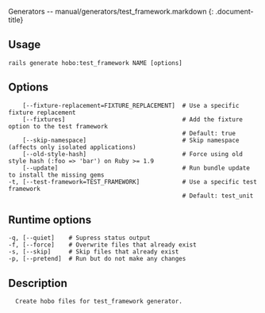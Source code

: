 Generators -- manual/generators/test\_framework.markdown
{: .document-title}


## Usage

    

    rails generate hobo:test_framework NAME [options]


## Options

    

        [--fixture-replacement=FIXTURE_REPLACEMENT]  # Use a specific fixture replacement
        [--fixtures]                                 # Add the fixture option to the test framework
                                                     # Default: true
        [--skip-namespace]                           # Skip namespace (affects only isolated applications)
        [--old-style-hash]                           # Force using old style hash (:foo => 'bar') on Ruby >= 1.9
        [--update]                                   # Run bundle update to install the missing gems
    -t, [--test-framework=TEST_FRAMEWORK]            # Use a specific test framework
                                                     # Default: test_unit


## Runtime options

    

    -q, [--quiet]    # Supress status output
    -f, [--force]    # Overwrite files that already exist
    -s, [--skip]     # Skip files that already exist
    -p, [--pretend]  # Run but do not make any changes


## Description

    

      Create hobo files for test_framework generator.

